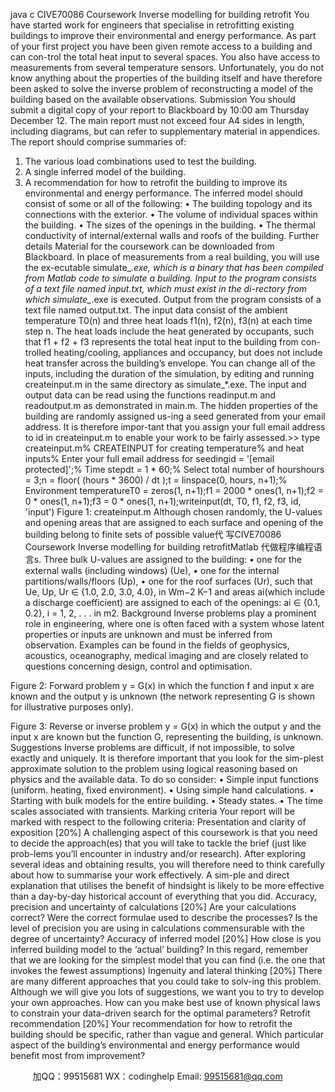 java c
CIVE70086 Coursework 
Inverse modelling for building retrofit 
You have started work for engineers that specialise in retrofitting existing buildings to improve their environmental and energy performance. As part of your first project you have been given remote access to a building and can con-trol the total heat input to several spaces. You also have access to measurements from several temperature sensors. Unfortunately, you do not know anything about the properties of the building itself and have therefore been asked to solve the inverse problem of reconstructing a model of the building based on the available observations.
Submission 
You should submit a digital copy of your report to Blackboard by 10:00 am Thursday December 12. The main report must not exceed four A4 sides in length, including diagrams, but can refer to supplementary material in appendices. The report should comprise summaries of:
1. The various load combinations used to test the building.
2. A single inferred model of the building.
3. A recommendation for how to retrofit the building to improve its environmental and energy performance.
The inferred model should consist of some or all of the following:
• The building topology and its connections with the exterior.
• The volume of individual spaces within the building.
• The sizes of the openings in the building.
• The thermal conductivity of internal/external walls and roofs of the building.
Further details
Material for the coursework can be downloaded from Blackboard. In place of measurements from a real building, you will use the ex-ecutable simulate_*.exe, which is a binary that has been compiled from Matlab code to simulate a building. Input to the program consists of a text file named input.txt, which must exist in the di-rectory from which simulate_*.exe is executed. Output from the program consists of a text file named output.txt.
The input data consist of the ambient temperature T0(n) and three heat loads f1(n), f2(n), f3(n) at each time step n. The heat loads include the heat generated by occupants, such that f1 + f2 + f3 represents the total heat input to the building from con-trolled heating/cooling, appliances and occupancy, but does not include heat transfer across the building’s envelope. You can change all of the inputs, including the duration of the simulation, by editing and running createinput.m in the same directory as simulate_*.exe. The input and output data can be read using the functions readinput.m and readoutput.m as demonstrated in main.m.
The hidden properties of the building are randomly assigned us-ing a seed generated from your email address. It is therefore impor-tant that you assign your full email address to id in createinput.m to enable your work to be fairly assessed.>> type createinput.m% CREATEINPUT for creating temperature% and heat inputs% Enter your full email address for seedingid = '[email   protected]';% Time stepdt = 1 * 60;% Select total number of hourshours = 3;n = floor( (hours * 3600) / dt );t = linspace(0, hours, n+1);% Environment temperatureT0 = zeros(1, n+1);f1 = 2000 * ones(1, n+1);f2 = 0 * ones(1, n+1);f3 = 0 * ones(1, n+1);writeinput(dt, T0, f1, f2, f3, id, 'input')
Figure 1: createinput.m
Although chosen randomly, the U-values and opening areas that are assigned to each surface and opening of the building belong to finite sets of possible value代 写CIVE70086 Coursework Inverse modelling for building retrofitMatlab
代做程序编程语言s. Three bulk U-values are assigned to the building:
• one for the external walls (including windows) (Ue),
• one for the internal partitions/walls/floors (Up),
• one for the roof surfaces (Ur),
such that
Ue, Up, Ur ∈ {1.0, 2.0, 3.0, 4.0},
in Wm−2 K−1 and areas ai(which include a discharge coefficient) are assigned to each of the openings:
ai ∈ {0.1, 0.2},       i = 1, 2, . . .
in m2.
Background
Inverse problems play a prominent role in engineering, where one is often faced with a system whose latent properties or inputs are unknown and must be inferred from observation. Examples can be found in the fields of geophysics, acoustics, oceanography, medical imaging and are closely related to questions concerning design, control and optimisation.

Figure 2: Forward problem y = G(x) in which the function f and input x are known and the output y is unknown (the network representing G is shown for illustrative purposes only).

Figure 3: Reverse or inverse problem y = G(x) in which the output y and the input x are known but the function G, representing the building, is unknown.
Suggestions 
Inverse problems are difficult, if not impossible, to solve exactly and uniquely. It is therefore important that you look for the sim-plest approximate solution to the problem using logical reasoning based on physics and the available data. To do so consider:
• Simple input functions (uniform. heating, fixed environment).
• Using simple hand calculations.
• Starting with bulk models for the entire building.
• Steady states.
• The time scales associated with transients.
Marking criteria 
Your report will be marked with respect to the following criteria:
Presentation and clarity of exposition [20%]
A challenging aspect of this coursework is that you need to decide the approach(es) that you will take to tackle the brief (just like prob-lems you’ll encounter in industry and/or research). After exploring several ideas and obtaining results, you will therefore need to think carefully about how to summarise your work effectively. A sim-ple and direct explanation that utilises the benefit of hindsight is likely to be more effective than a day-by-day historical account of everything that you did.
Accuracy, precision and uncertainty of calculations [20%]
Are your calculations correct? Were the correct formulae used to describe the processes? Is the level of precision you are using in calculations commensurable with the degree of uncertainty?
Accuracy of inferred model [20%]
How close is you inferred building model to the ‘actual’ building? In this regard, remember that we are looking for the simplest model that you can find (i.e. the one that invokes the fewest assumptions)
Ingenuity and lateral thinking [20%]
There are many different approaches that you could take to solv-ing this problem. Although we will give you lots of suggestions, we want you to try to develop your own approaches. How can you make best use of known physical laws to constrain your data-driven search for the optimal parameters?
Retrofit recommendation [20%]
Your recommendation for how to retrofit the building should be specific, rather than vague and general. Which particular aspect of the building’s environmental and energy performance would benefit most from improvement?







         
加QQ：99515681  WX：codinghelp  Email: 99515681@qq.com
